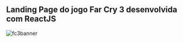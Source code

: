 ## Landing Page do jogo Far Cry 3 desenvolvida com ReactJS

![fc3banner](https://user-images.githubusercontent.com/97764446/219870082-fa3ae284-2b4e-4600-9f47-278710590260.jpeg)
